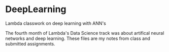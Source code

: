 # DeepLearning
Lambda classwork on deep learning with ANN's

The fourth month of Lambda's Data Science track was about artifical neural networks and deep learning. These files are my notes from class and submitted assignments.
